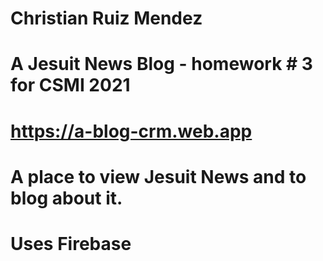 # Christian Ruiz Mendez
# A Jesuit News Blog  - homework # 3 for CSMI 2021
# https://a-blog-crm.web.app
# A place to view Jesuit News and to blog about it.
# Uses Firebase